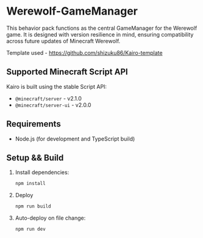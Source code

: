 # Werewolf-GameManager
This behavior pack functions as the central GameManager for the Werewolf game. It is designed with version resilience in mind, ensuring compatibility across future updates of Minecraft Werewolf.

Template used - https://github.com/shizuku86/Kairo-template

## Supported Minecraft Script API
Kairo is built using the stable Script API:
- `@minecraft/server` - v2.1.0
- `@minecraft/server-ui` - v2.0.0

## Requirements
- Node.js (for development and TypeScript build)

## Setup && Build
1. Install dependencies:
   ```bash
   npm install
   ```
2. Deploy
    ```bash
    npm run build
    ```
3. Auto-deploy on file change:
    ```bash
    npm run dev
    ```